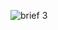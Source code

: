 ![brief 3](https://cloud.githubusercontent.com/assets/22602022/20026891/5bbfccc2-a2fc-11e6-84d8-f7988940712c.png)

